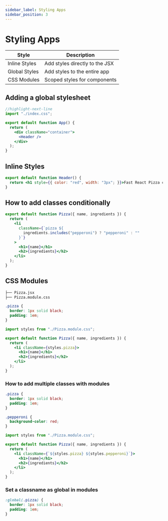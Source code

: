 ```yaml
---
sidebar_label: Styling Apps
sidebar_position: 3
---
```


# Styling Apps

| Style         | Description                    |
| ------------- | ------------------------------ |
| Inline Styles | Add styles directly to the JSX |
| Global Styles | Add styles to the entire app   |
| CSS Modules   | Scoped styles for components   |

## Adding a global stylesheet

```jsx
//highlight-next-line
import "./index.css";

export default function App() {
  return (
    <div className="container">
      <Header />
    </div>
  );
}
```

## Inline Styles

```jsx
export default function Header() {
  return <h1 style={{ color: "red", width: "3px"; }}>Fast React Pizza co.</h1>;
}
```

## How to add classes conditionally

```jsx
export default function Pizza({ name, ingredients }) {
  return (
    <li
      className={`pizza ${
        ingredients.includes("pepperoni") ? "pepperoni" : ""
      }`}
    >
      <h1>{name}</h1>
      <h2>{ingredients}</h2>
    </li>
  );
}
```

## CSS Modules

```bash
├── Pizza.jsx
├── Pizza.module.css
```

```css title=Pizza.module.css
.pizza {
  border: 1px solid black;
  padding: 1em;
}
```

```jsx title=Pizza.jsx
import styles from "./Pizza.module.css";

export default function Pizza({ name, ingredients }) {
  return (
    <li className={styles.pizza}>
      <h1>{name}</h1>
      <h2>{ingredients}</h2>
    </li>
  );
}
```

### How to add multiple classes with modules

```css title=Pizza.module.css
.pizza {
  border: 1px solid black;
  padding: 1em;
}

.pepperoni {
  background-color: red;
}
```

```jsx title=Pizza.jsx
import styles from "./Pizza.module.css";

export default function Pizza({ name, ingredients }) {
  return (
    <li className={`${styles.pizza} ${styles.pepperoni}`}>
      <h1>{name}</h1>
      <h2>{ingredients}</h2>
    </li>
  );
}
```

### Set a classname as global in modules

```css title=Pizza.module.css
:global(.pizza) {
  border: 1px solid black;
  padding: 1em;
}
```
